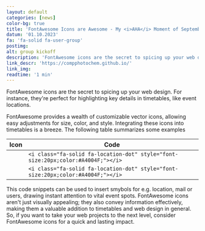 ```yaml
---
layout: default
categories: [news]
color-bg: true
title: 'FontAwesome Icons are Awesome - My <i>AHA</i> Moment of September 2023'
datum: '01.10.2023'
fa: 'fa-solid fa-user-group'
postimg: 
alt: group kickoff
description: 'FontAwesome icons are the secret to spicing up your web design.'
link_descr: 'https://compphotochem.github.io/'
link_img: 
readtime: '1 min'
---
```


<span class="dropcap">F</span>ontAwesome icons are the secret to spicing up your web design. 
For instance, they're perfect for highlighting key details in timetables, like event locations.

FontAwesome provides a wealth of customizable vector icons, allowing easy adjustments for size, color, and style.
Integrating these icons into timetables is a breeze. 
The following table summarizes some examples

Icon | Code |
--- | --- |
<i class="fa-solid fa-location-dot" style="font-size:20px;color:#A4004F;"></i> |  `<i class="fa-solid fa-location-dot" style="font-size:20px;color:#A4004F;"></i>` | 
<i class="fa-solid fa-location-dot" style="font-size:20px;color:#A4004F;"></i> |  `<i class="fa-solid fa-location-dot" style="font-size:20px;color:#A4004F;"></i>` | 

This code snippets can be used to insert smybols for e.g. location, mail or users, drawing instant attention to vital event spots. 
FontAwesome icons aren't just visually appealing; they also convey information effectively, making them a valuable addition to timetables and web design in general.
So, if you want to take your web projects to the next level, consider FontAwesome icons for a quick and lasting impact.
